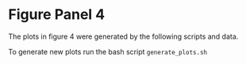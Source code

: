 # Figure Panel 4


The plots in figure 4 were generated by the following
scripts and data.

To generate new plots run the bash script
`generate_plots.sh`

